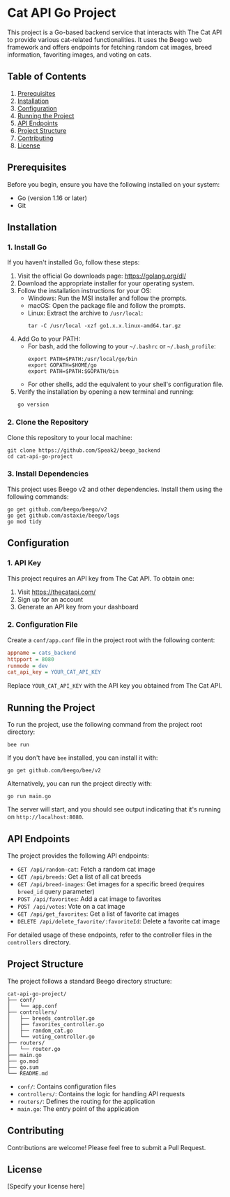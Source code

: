 # Cat API Go Project

This project is a Go-based backend service that interacts with The Cat API to provide various cat-related functionalities. It uses the Beego web framework and offers endpoints for fetching random cat images, breed information, favoriting images, and voting on cats.

## Table of Contents

1. [Prerequisites](#prerequisites)
2. [Installation](#installation)
3. [Configuration](#configuration)
4. [Running the Project](#running-the-project)
5. [API Endpoints](#api-endpoints)
6. [Project Structure](#project-structure)
7. [Contributing](#contributing)
8. [License](#license)

## Prerequisites

Before you begin, ensure you have the following installed on your system:

- Go (version 1.16 or later)
- Git

## Installation

### 1. Install Go

If you haven't installed Go, follow these steps:

1. Visit the official Go downloads page: https://golang.org/dl/
2. Download the appropriate installer for your operating system.
3. Follow the installation instructions for your OS:
   - Windows: Run the MSI installer and follow the prompts.
   - macOS: Open the package file and follow the prompts.
   - Linux: Extract the archive to `/usr/local`:
     ```
     tar -C /usr/local -xzf go1.x.x.linux-amd64.tar.gz
     ```
4. Add Go to your PATH:
   - For bash, add the following to your `~/.bashrc` or `~/.bash_profile`:
     ```
     export PATH=$PATH:/usr/local/go/bin
     export GOPATH=$HOME/go
     export PATH=$PATH:$GOPATH/bin
     ```
   - For other shells, add the equivalent to your shell's configuration file.
5. Verify the installation by opening a new terminal and running:
   ```
   go version
   ```

### 2. Clone the Repository

Clone this repository to your local machine:

```
git clone https://github.com/Speak2/beego_backend
cd cat-api-go-project
```

### 3. Install Dependencies

This project uses Beego v2 and other dependencies. Install them using the following commands:

```
go get github.com/beego/beego/v2
go get github.com/astaxie/beego/logs
go mod tidy
```

## Configuration

### 1. API Key

This project requires an API key from The Cat API. To obtain one:

1. Visit https://thecatapi.com/
2. Sign up for an account
3. Generate an API key from your dashboard

### 2. Configuration File

Create a `conf/app.conf` file in the project root with the following content:

```ini
appname = cats_backend
httpport = 8080
runmode = dev
cat_api_key = YOUR_CAT_API_KEY
```

Replace `YOUR_CAT_API_KEY` with the API key you obtained from The Cat API.

## Running the Project

To run the project, use the following command from the project root directory:

```
bee run
```

If you don't have `bee` installed, you can install it with:

```
go get github.com/beego/bee/v2
```

Alternatively, you can run the project directly with:

```
go run main.go
```

The server will start, and you should see output indicating that it's running on `http://localhost:8080`.

## API Endpoints

The project provides the following API endpoints:

- `GET /api/random-cat`: Fetch a random cat image
- `GET /api/breeds`: Get a list of all cat breeds
- `GET /api/breed-images`: Get images for a specific breed (requires `breed_id` query parameter)
- `POST /api/favorites`: Add a cat image to favorites
- `POST /api/votes`: Vote on a cat image
- `GET /api/get_favorites`: Get a list of favorite cat images
- `DELETE /api/delete_favorite/:favoriteId`: Delete a favorite cat image

For detailed usage of these endpoints, refer to the controller files in the `controllers` directory.

## Project Structure

The project follows a standard Beego directory structure:

```
cat-api-go-project/
├── conf/
│   └── app.conf
├── controllers/
│   ├── breeds_controller.go
│   ├── favorites_controller.go
│   ├── random_cat.go
│   └── voting_controller.go
├── routers/
│   └── router.go
├── main.go
├── go.mod
├── go.sum
└── README.md
```

- `conf/`: Contains configuration files
- `controllers/`: Contains the logic for handling API requests
- `routers/`: Defines the routing for the application
- `main.go`: The entry point of the application

## Contributing

Contributions are welcome! Please feel free to submit a Pull Request.

## License

[Specify your license here]

